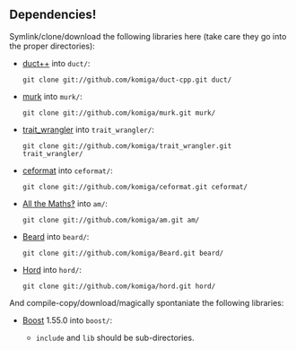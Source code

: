 
## Dependencies!

Symlink/clone/download the following libraries here (take care they go
into the proper directories):

* [duct++](https://github.com/komiga/duct-cpp) into `duct/`:

  `git clone git://github.com/komiga/duct-cpp.git duct/`

* [murk](https://github.com/komiga/murk) into `murk/`:

  `git clone git://github.com/komiga/murk.git murk/`

* [trait_wrangler](https://github.com/komiga/trait_wrangler) into `trait_wrangler/`:

  `git clone git://github.com/komiga/trait_wrangler.git trait_wrangler/`

* [ceformat](https://github.com/komiga/ceformat) into `ceformat/`:

  `git clone git://github.com/komiga/ceformat.git ceformat/`

* [All the Maths‽](https://github.com/komiga/am) into `am/`:

  `git clone git://github.com/komiga/am.git am/`

* [Beard](https://github.com/komiga/Beard) into `beard/`:

  `git clone git://github.com/komiga/Beard.git beard/`

* [Hord](https://github.com/komiga/hord) into `hord/`:

  `git clone git://github.com/komiga/hord.git hord/`

And compile-copy/download/magically spontaniate the following libraries:

* [Boost](http://www.boost.org/users/download/) 1.55.0 into `boost/`:

  - `include` and `lib` should be sub-directories.
